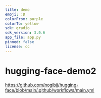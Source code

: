 ```yaml
---
title: demo
emoji: :D
colorFrom: purple
colorTo: yellow
sdk: gradio
sdk_version: 3.0.6
app_file: app.py
pinned: false
license: cc
---
```


# hugging-face-demo2
https://github.com/nogibjj/hugging-face/blob/main/.github/workflows/main.yml